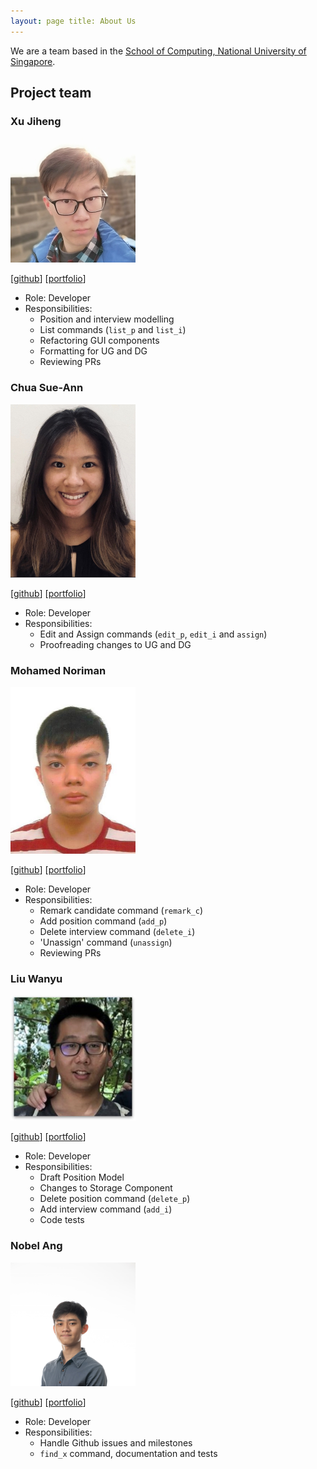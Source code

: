 ```yaml
---
layout: page title: About Us
---
```


We are a team based in the [School of Computing, National University of Singapore](http://www.comp.nus.edu.sg).

## Project team

### Xu Jiheng

<img src="images/jeffzincatz.png" width="200px">

[[github](http://github.com/JeffZincatz)] [[portfolio](team/jeffzincatz.md)]

* Role: Developer
* Responsibilities:
    * Position and interview modelling
    * List commands (`list_p` and `list_i`)
    * Refactoring GUI components
    * Formatting for UG and DG
    * Reviewing PRs

### Chua Sue-Ann

<img src="images/sueann-chua.png" width="200px">

[[github](http://github.com/sueann-chua)] [[portfolio](team/sueann-chua.md)]

* Role: Developer
* Responsibilities:
    * Edit and Assign commands (`edit_p`, `edit_i` and `assign`)
    * Proofreading changes to UG and DG

### Mohamed Noriman

<img src="images/seaweediman.png" width="200px">

[[github](http://github.com/seaweediman)] [[portfolio](team/seaweediman.md)]

* Role: Developer
* Responsibilities:
    * Remark candidate command (`remark_c`)
    * Add position command (`add_p`)
    * Delete interview command (`delete_i`)
    * 'Unassign' command (`unassign`)
    * Reviewing PRs

### Liu Wanyu

<img src="images/wanyu-l.png" width="200px">

[[github](http://github.com/wanyu-l)] [[portfolio](team/wanyu-l.md)]

* Role: Developer
* Responsibilities:
    * Draft Position Model
    * Changes to Storage Component
    * Delete position command (`delete_p`)
    * Add interview command (`add_i`)
    * Code tests

### Nobel Ang

<img src="images/angnobel.png" width="200px">

[[github](http://github.com/angnobel)] [[portfolio](team/angnobel.md)]

* Role: Developer
* Responsibilities:
    * Handle Github issues and milestones
    * `find_x` command, documentation and tests
